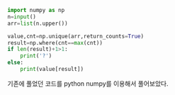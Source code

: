 ```python
import numpy as np
n=input()
arr=list(n.upper())

value,cnt=np.unique(arr,return_counts=True)
result=np.where(cnt==max(cnt))
if len(result)+1>1:
    print('?')
else:
    print(value[result])
```
기존에 풀었던 코드를 python numpy를 이용해서 풀어보았다.
